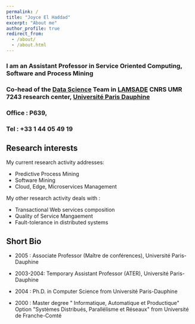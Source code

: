 ```yaml
---
permalink: /
title: "Joyce El Haddad"
excerpt: "About me"
author_profile: true
redirect_from: 
  - /about/
  - /about.html
---
```


### I am an Assistant Professor in Service Oriented Computing, Software and Process Mining

### Co-head of the [Data Science](https://www.lamsade.dauphine.fr/en/research/groups/data-science.html) Team in [LAMSADE](https://www.lamsade.dauphine.fr/en.html) CNRS UMR 7243 research center, [Université Paris Dauphine](https://dauphine.psl.eu/) 

### Office : P639, 
### Tel : +33 1 44 05 49 19


## Research interests

My current research activity addresses:
* Predictive Process Mining 
* Software Mining
* Cloud, Edge, Microservices Management 

My other research activity deals with : 
* Transactional Web services composition
* Quality of Service Mangaement 
* Fault-tolerance in distributed systems

## Short Bio 

* 2005 : Associate Professor (Maître de conférences), Université Paris-Dauphine

* 2003-2004: Temporary Assistant Professor (ATER), Université Paris-Dauphine

* 2004 : Ph.D. in Computer Science from Université Paris-Dauphine

* 2000 : Master degree " Informatique, Automatique et Productique"
Option "Systèmes Distribués, Parallélisme et Réseaux" from Université de Franche-Comté

